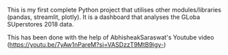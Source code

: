 This is my first complete Python project that utilises other modules/libraries (pandas, streamlit, plotly).
It is a dashboard that analyses the GLoba SUperstores 2018 data.


This has been done with the help of AbhisheakSaraswat's Youtube video (https://youtu.be/7yAw1nPareM?si=VASDzzT9MtB9igy-)
